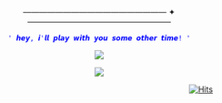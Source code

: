 #

<p align="center">
—————————————————— ✦ —————————————————— 
</p>


<p align="center">
<code style="color : blue">' 𝙝𝙚𝙮, 𝙞'𝙡𝙡 𝙥𝙡𝙖𝙮 𝙬𝙞𝙩𝙝 𝙮𝙤𝙪 𝙨𝙤𝙢𝙚 𝙤𝙩𝙝𝙚𝙧 𝙩𝙞𝙢𝙚! '</code>
</p>

<p align="center">
<img src="https://github.com/user-attachments/assets/128f8b4b-a123-4e5a-af51-740f04b4450a"/> 
</p>


<p align="center">
<img src="https://github.com/user-attachments/assets/93e63cee-7fa6-40f0-a495-0dbcfe91033d"/> 
</p>

⠀⠀⠀⠀⠀⠀⠀⠀⠀⠀⠀⠀⠀⠀⠀⠀⠀⠀⠀⠀⠀⠀⠀⠀⠀⠀⠀⠀⠀⠀⠀⠀⠀⠀⠀⠀⠀⠀⠀⠀[![Hits](https://hits.seeyoufarm.com/api/count/incr/badge.svg?url=https%3A%2F%2Fgithub.com%2Fmochitails&count_bg=%23004D81&title_bg=%2300969D&icon=github.svg&icon_color=%2300477C&title=hello%21&edge_flat=false)](https://hits.seeyoufarm.com)

#

</p>

</p>
<!--

**mochitails/mochitails** is a ✨ _special_ ✨ repository because its `README.md` (this file) appears on your GitHub profile.


